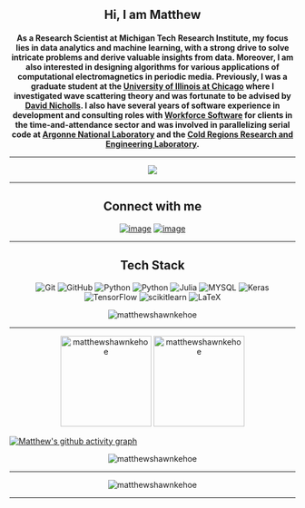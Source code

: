 <h2 align="center">Hi, I am Matthew</h1>

<h4 align="center">As a Research Scientist at Michigan Tech Research Institute, my focus lies in data analytics and machine learning, with a strong drive to solve intricate problems and derive valuable insights from data. Moreover, I am also interested in designing algorithms for various applications of computational electromagnetics in periodic media. Previously, I was a graduate student at the <a href=" https://mscs.uic.edu/">University of Illinois at Chicago</a> where I investigated wave scattering theory and was fortunate to be advised by <a href="http://homepages.math.uic.edu/~nicholls">David Nicholls</a>. I also have several years of software experience in development and consulting roles with <a href="https://workforcesoftware.com/ ">Workforce Software</a> for clients in the time-and-attendance sector and was involved in parallelizing serial code at <a href="https://www.anl.gov/">Argonne National Laboratory</a> and the <a href="https://www.erdc.usace.army.mil/Locations/CRREL/">Cold Regions Research and Engineering Laboratory</a>.
<hr/>

<p align="center">
  <a href="https://matthewshawnkehoe.github.io/files/kehoe_cv.pdf?usp=sharing"><img src="https://img.shields.io/badge/Resume-9775c2?style=for-the-badge"></a>
</p>
<hr/>

<h2 align="center">Connect with me</h2>
<div align="center">

  [![image](https://img.shields.io/badge/Gmail-EA4335?style=for-the-badge&logo=gmail&logoColor=white)](mailto:mskehoe001@gmail.com)
  [![image](https://img.shields.io/badge/LinkedIn-0A66C2?style=for-the-badge&logo=linkedin&logoColor=white)](https://www.linkedin.com/in/matthew-kehoe-73669135)

</div>
<hr/>

<h2 align="center">Tech Stack</h2>
<p align="center">
  <a><img alt="Git" src="https://img.shields.io/badge/-Git-F1502F?style=for-the-badge&logo=Git&logoColor=white"></a>
  <a><img alt="GitHub" src="https://img.shields.io/badge/-GitHub-4f6578?style=for-the-badge&logo=GitHub&logoColor=white"></a>
  <a><img alt="Python" src="https://img.shields.io/badge/Jupyter-F37626.svg?&style=for-the-badge&logo=Jupyter&logoColor=white"></a>
  <a><img alt="Python" src="https://img.shields.io/badge/-Python-4B8BBE?style=for-the-badge&logo=python&logoColor=white"></a>
  <a><img alt="Julia" src="https://img.shields.io/badge/Julia-9558B2?style=for-the-badge&logo=julia&logoColor=white"></a>
  <a><img alt="MYSQL" src="https://img.shields.io/badge/MySQL-005C84?style=for-the-badge&logo=mysql&logoColor=white"></a>
  <a><img alt="Keras" src="https://img.shields.io/badge/Keras-FF0000?style=for-the-badge&logo=keras&logoColor=white"></a>
  <a><img alt="TensorFlow" src="https://img.shields.io/badge/TensorFlow-FF6F00?style=for-the-badge&logo=tensorflow&logoColor=white"></a>
  <a><img alt="scikitlearn" src="https://img.shields.io/badge/-scikitlearn-EB9136?style=for-the-badge&logo=scikitlearn&logoColor=white"></a>
  <a><img alt="LaTeX" src="https://img.shields.io/badge/LaTeX-47A141?style=for-the-badge&logo=LaTeX&logoColor=white"></a>
</p>

<p align='center'>
<img align="center" src="https://github-readme-stats-sigma-five.vercel.app/api/top-langs?username=matthewshawnkehoe&show_icons=true&theme=dark&locale=en&layout=compact" alt="matthewshawnkehoe" />
</p>
<hr/>

<p align="center">
  <img height= "160" src="https://github-readme-stats-sigma-five.vercel.app/api?username=matthewshawnkehoe&theme=dark&show_icons=true&include_all_commits=true" alt="matthewshawnkehoe"/>
  <img height= "160" src="https://github-readme-streak-stats.herokuapp.com?user=matthewshawnkehoe&theme=dark&date_format=M%20j%5B%2C%20Y%5D" alt="matthewshawnkehoe"/>
</p>

[![Matthew's github activity graph](https://github-readme-activity-graph.cyclic.app/graph?username=matthewshawnkehoe&&theme=github-compact)](https://github.com/ashutosh00710/github-readme-activity-graph)

<p align="center"> 
<img src="https://github-profile-trophy.vercel.app/?username=matthewshawnkehoe" alt="matthewshawnkehoe" /></a> </p>
<hr/>

<p align="center">
  <img src="https://komarev.com/ghpvc/?username=matthewshawnkehoe&label=Profile%20views&style=for-the-badge" alt="matthewshawnkehoe"/>
</p>
<hr/>
